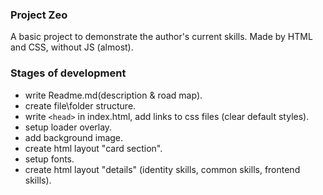 ### Project Zeo

A basic project to demonstrate the author's current skills. Made by HTML and CSS, without JS (almost). 

### Stages of development

- write Readme.md(description & road map).
- create file\folder structure.
- write `<head>` in index.html, add links to css files (clear default styles).
- setup loader overlay.
- add background image.
- create html layout "card section".
- setup fonts.
- create html layout "details" (identity skills, common skills, frontend skills).

